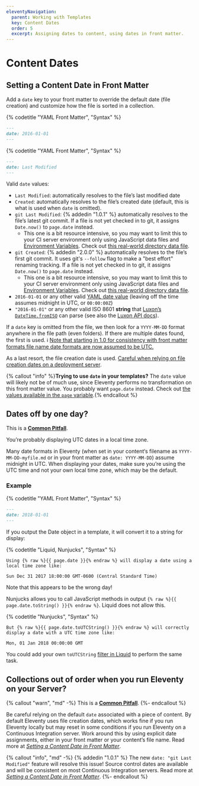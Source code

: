 ```yaml
---
eleventyNavigation:
  parent: Working with Templates
  key: Content Dates
  order: 5
  excerpt: Assigning dates to content, using dates in front matter.
---
```

# Content Dates

## Setting a Content Date in Front Matter

Add a `date` key to your front matter to override the default date (file creation) and customize how the file is sorted in a collection.

{% codetitle "YAML Front Matter", "Syntax" %}

```markdown
---
date: 2016-01-01
---
```

{% codetitle "YAML Front Matter", "Syntax" %}

```markdown
---
date: Last Modified
---
```

Valid `date` values:

* `Last Modified`: automatically resolves to the file’s last modified date
* `Created`: automatically resolves to the file’s created date (default, this is what is used when `date` is omitted).
* `git Last Modified`: {% addedin "1.0.1" %} automatically resolves to the file’s latest git commit. If a file is not yet checked in to git, it assigns `Date.now()` to `page.date` instead.
  * This one is a bit resource intensive, so you may want to limit this to your CI server environment only using JavaScript data files and [Environment Variables](/docs/environment-vars/). Check out [this real-world directory data file](https://github.com/11ty/11ty-website/blob/5403f2b853e09165bec8bc6f7466a6a041487bcc/src/docs/docs.11tydata.js#L5-L7).
* `git Created`: {% addedin "2.0.0" %} automatically resolves to the file’s first git commit. It uses git's `--follow` flag to make a "best effort" renaming tracking. If a file is not yet checked in to git, it assigns `Date.now()` to `page.date` instead.
  * This one is a bit resource intensive, so you may want to limit this to your CI server environment only using JavaScript data files and [Environment Variables](/docs/environment-vars/). Check out [this real-world directory data file](https://github.com/11ty/11ty-website/blob/5403f2b853e09165bec8bc6f7466a6a041487bcc/src/docs/docs.11tydata.js#L5-L7).
* `2016-01-01` or any other valid [YAML date value](https://yaml.org/type/timestamp.html) (leaving off the time assumes midnight in UTC, or `00:00:00Z`)
* `"2016-01-01"` or any other valid ISO 8601 **string** that [Luxon’s `DateTime.fromISO`](https://moment.github.io/luxon/#/parsing?id=iso-8601) can parse (see also the [Luxon API docs](https://moment.github.io/luxon/api-docs/index.html#datetimefromiso)).

If a `date` key is omitted from the file, we then look for a `YYYY-MM-DD` format anywhere in the file path (even folders). If there are multiple dates found, the first is used. ℹ️ [Note that starting in 1.0 for consistency with front matter formats file name date formats are now assumed to be UTC.](https://github.com/11ty/eleventy/pull/1752)

As a last resort, the file creation date is used. [Careful when relying on file creation dates on a deployment server](#collections-out-of-order-when-you-run-eleventy-on-your-server).

{% callout "info" %}<strong>Trying to use <code>date</code> in your templates?</strong> The <code>date</code> value will likely not be of much use, since Eleventy performs no transformation on this front matter value. You probably want <code>page.date</code> instead. Check out <a href="/docs/data-eleventy-supplied/#page-variable-contents">the values available in the <code>page</code> variable</a>.{% endcallout %}

## Dates off by one day?

<div class="elv-callout elv-callout-warn">This is a <a href="/docs/pitfalls/"><strong>Common Pitfall</strong></a>.</div>

You’re probably displaying UTC dates in a local time zone.

Many date formats in Eleventy (when set in your content‘s filename as `YYYY-MM-DD-myfile.md` or in your front matter as `date: YYYY-MM-DD`) assume midnight in UTC. When displaying your dates, make sure you’re using the UTC time and not your own local time zone, which may be the default.

### Example

{% codetitle "YAML Front Matter", "Syntax" %}

```markdown
---
date: 2018-01-01
---
```

If you output the Date object in a template, it will convert it to a string for display:

{% codetitle "Liquid, Nunjucks", "Syntax" %}

```
Using {% raw %}{{ page.date }}{% endraw %} will display a date using a local time zone like:

Sun Dec 31 2017 18:00:00 GMT-0600 (Central Standard Time)
```

Note that this appears to be the wrong day!

Nunjucks allows you to call JavaScript methods in output `{% raw %}{{ page.date.toString() }}{% endraw %}`. Liquid does not allow this.

{% codetitle "Nunjucks", "Syntax" %}

```
But {% raw %}{{ page.date.toUTCString() }}{% endraw %} will correctly
display a date with a UTC time zone like:

Mon, 01 Jan 2018 00:00:00 GMT
```

You could add your own `toUTCString` [filter in Liquid](/docs/filters/) to perform the same task.

## Collections out of order when you run Eleventy on your Server?

{% callout "warn", "md" -%}
  This is a [**Common Pitfall**](/docs/pitfalls/).
{%- endcallout %}

Be careful relying on the default `date` associated with a piece of content. By default Eleventy uses file creation dates, which works fine if you run Eleventy locally but may reset in some conditions if you run Eleventy on a Continuous Integration server. Work around this by using explicit date assignments, either in your front matter or your content’s file name. Read more at [_Setting a Content Date in Front Matter_](#setting-a-content-date-in-front-matter).

{% callout "info", "md" -%}
  {% addedin "1.0.1" %} The new `date: "git Last Modified"` feature will resolve this issue! Source control dates are available and will be consistent on most Continuous Integration servers. Read more at [_Setting a Content Date in Front Matter_](#setting-a-content-date-in-front-matter).
{%- endcallout %}
